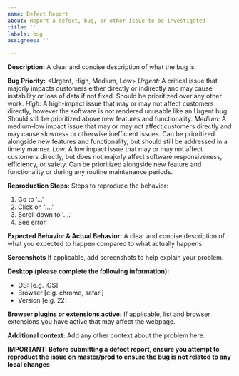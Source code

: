```yaml
---
name: Defect Report
about: Report a defect, bug, or other issue to be investigated
title: ''
labels: bug
assignees: ''

---
```


**Description:**
A clear and concise description of what the bug is.

**Bug Priority:**
<Urgent, High, Medium, Low>
*Urgent:* A critical issue that majorly impacts customers either directly or indirectly and may cause instability or loss of data if not fixed. Should be prioritized over any other work.
*High:* A high-impact issue that may or may not affect customers directly, however the software is not rendered unusable like an Urgent bug. Should still be prioritized above new features and functionality.
*Medium:* A medium-low impact issue that may or may not affect customers directly and may cause slowness or otherwise inefficient issues. Can be prioritized alongside new features and functionality, but should still be addressed in a timely manner.
*Low:* A low impact issue that may or may not affect customers directly, but does not majorly affect software responsiveness, efficiency, or safety. Can be prioritized alongside new feature and functionality or during any routine maintenance periods.

**Reproduction Steps:**
Steps to reproduce the behavior:
1. Go to '...'
2. Click on '....'
3. Scroll down to '....'
4. See error

**Expected Behavior & Actual Behavior:**
A clear and concise description of what you expected to happen compared to what actually happens.

**Screenshots**
If applicable, add screenshots to help explain your problem.

**Desktop (please complete the following information):**
 - OS: [e.g. iOS]
 - Browser [e.g. chrome, safari]
 - Version [e.g. 22]

**Browser plugins or extensions active:**
If applicable, list and browser extensions you have active that may affect the webpage.

**Additional context:**
Add any other context about the problem here.


**IMPORTANT: Before submitting a defect report, ensure you attempt to reproduct the issue on master/prod to ensure the bug is not related to any local changes**
